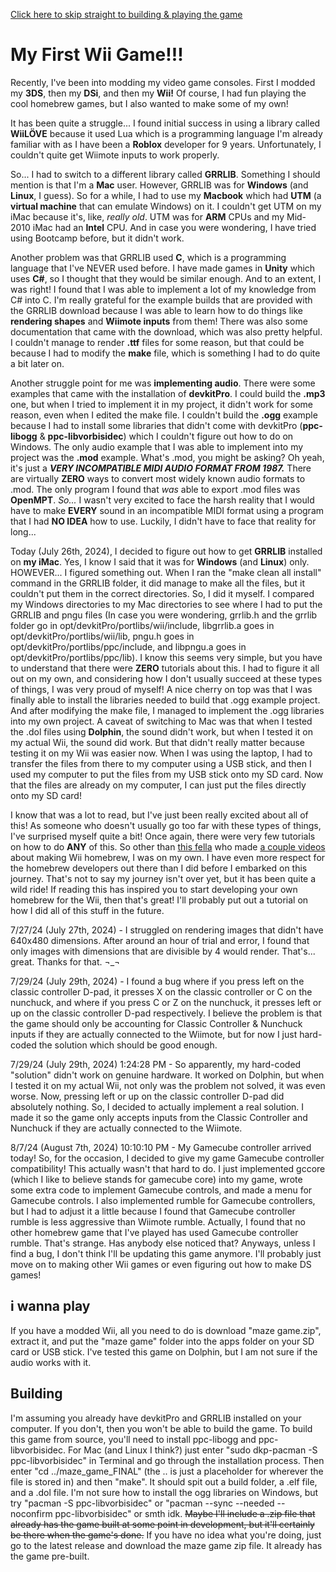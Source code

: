 [Click here to skip straight to building & playing the game](https://github.com/diamond-epic/my-first-wii-game?tab=readme-ov-file#i-wanna-play)

# My First Wii Game!!!
Recently, I've been into modding my video game consoles. First I modded my **3DS**, then my **DSi**, and then my **Wii!** Of course, I had fun playing the cool homebrew games, but I also wanted to make some of my own!

It has been quite a struggle... I found initial success in using a library called **WiiLÖVE** because it used Lua which is a programming language I'm already familiar with as I have been a **Roblox** developer for 9 years. Unfortunately, I couldn't quite get Wiimote inputs to work properly.

So... I had to switch to a different library called **GRRLIB**. Something I should mention is that I'm a **Mac** user. However, GRRLIB was for **Windows** (and **Linux**, I guess). So for a while, I had to use my **Macbook** which had **UTM** (a **virtual machine** that can emulate Windows) on it. I couldn't get UTM on my iMac because it's, like, _really old_. UTM was for **ARM** CPUs and my Mid-2010 iMac had an **Intel** CPU. And in case you were wondering, I have tried using Bootcamp before, but it didn't work.

Another problem was that GRRLIB used **C**, which is a programming language that I've NEVER used before. I have made games in **Unity** which uses **C#**, so I thought that they would be similar enough. And to an extent, I was right! I found that I was able to implement a lot of my knowledge from C# into C. I'm really grateful for the example builds that are provided with the GRRLIB download because I was able to learn how to do things like **rendering shapes** and **Wiimote inputs** from them! There was also some documentation that came with the download, which was also pretty helpful. I couldn't manage to render **.ttf** files for some reason, but that could be because I had to modify the **make** file, which is something I had to do quite a bit later on.

Another struggle point for me was **implementing audio**. There were some examples that came with the installation of **devkitPro**. I could build the **.mp3** one, but when I tried to implement it in my project, it didn't work for some reason, even when I edited the make file. I couldn't build the **.ogg** example because I had to install some libraries that didn't come with devkitPro (**ppc-libogg** & **ppc-libvorbisidec**) which I couldn't figure out how to do on Windows. The only audio example that I was able to implement into my project was the **.mod** example. What's .mod, you might be asking? Oh yeah, it's just a ***VERY INCOMPATIBLE MIDI AUDIO FORMAT FROM 1987.*** There are virtually **ZERO** ways to convert most widely known audio formats to .mod. The only program I found that *was* able to export .mod files was **OpenMPT**. _So..._ I wasn't very excited to face the harsh reality that I would have to make **EVERY** sound in an incompatible MIDI format using a program that I had **NO IDEA** how to use. Luckily, I didn't have to face that reality for long...

Today (July 26th, 2024), I decided to figure out how to get **GRRLIB** installed on **my iMac**. Yes, I know I said that it was for **Windows** (and **Linux**) only. HOWEVER... I figured something out. When I ran the "make clean all install" command in the GRRLIB folder, it did manage to make all the files, but it couldn't put them in the correct directories. So, I did it myself. I compared my Windows directories to my Mac directories to see where I had to put the GRRLIB and pngu files (In case you were wondering, grrlib.h and the grrlib folder go in opt/devkitPro/portlibs/wii/include, libgrrlib.a goes in opt/devkitPro/portlibs/wii/lib, pngu.h goes in opt/devkitPro/portlibs/ppc/include, and libpngu.a goes in opt/devkitPro/portlibs/ppc/lib). I know this seems very simple, but you have to understand that there were **ZERO** tutorials about this. I had to figure it all out on my own, and considering how I don't usually succeed at these types of things, I was very proud of myself! A nice cherry on top was that I was finally able to install the libraries needed to build that .ogg example project. And after modifying the make file, I managed to implement the .ogg libraries into my own project. A caveat of switching to Mac was that when I tested the .dol files using **Dolphin**, the sound didn't work, but when I tested it on my actual Wii, the sound did work. But that didn't really matter because testing it on my Wii was easier now. When I was using the laptop, I had to transfer the files from there to my computer using a USB stick, and then I used my computer to put the files from my USB stick onto my SD card. Now that the files are already on my computer, I can just put the files directly onto my SD card!

I know that was a lot to read, but I've just been really excited about all of this! As someone who doesn't usually go too far with these types of things, I've surprised myself quite a bit! Once again, there were very few tutorials on how to do **ANY** of this. So other than [this fella](https://www.youtube.com/@BackSoon...) who made [a couple videos](https://www.youtube.com/watch?v=noxGGdxHbDY&list=PL_CdIPK7HDFVtPA4cjuTMBzyi33rOrqPP) about making Wii homebrew, I was on my own. I have even more respect for the homebrew developers out there than I did before I embarked on this journey. That's not to say my journey isn't over yet, but it has been quite a wild ride! If reading this has inspired you to start developing your own homebrew for the Wii, then that's great! I'll probably put out a tutorial on how I did all of this stuff in the future.

7/27/24 (July 27th, 2024) - I struggled on rendering images that didn't have 640x480 dimensions. After around an hour of trial and error, I found that only images with dimensions that are divisible by 4 would render. That's... great. Thanks for that. ¬_¬

7/29/24 (July 29th, 2024) - I found a bug where if you press left on the classic controller D-pad, it presses X on the classic controller or C on the nunchuck, and where if you press C or Z on the nunchuck, it presses left or up on the classic controller D-pad respectively. I believe the problem is that the game should only be accounting for Classic Controller & Nunchuck inputs if they are actually connected to the Wiimote, but for now I just hard-coded the solution which should be good enough.

7/29/24 (July 29th, 2024) 1:24:28 PM - So apparently, my hard-coded "solution" didn't work on genuine hardware. It worked on Dolphin, but when I tested it on my actual Wii, not only was the problem not solved, it was even worse. Now, pressing left or up on the classic controller D-pad did absolutely nothing. So, I decided to actually implement a real solution. I made it so the game only accepts inputs from the Classic Controller and Nunchuck if they are actually connected to the Wiimote.

8/7/24 (August 7th, 2024) 10:10:10 PM - My Gamecube controller arrived today! So, for the occasion, I decided to give my game Gamecube controller compatibility! This actually wasn't that hard to do. I just implemented gccore (which I like to believe stands for gamecube core) into my game, wrote some extra code to implement Gamecube controls, and made a menu for Gamecube controls. I also implemented rumble for Gamecube controllers, but I had to adjust it a little because I found that Gamecube controller rumble is less aggressive than Wiimote rumble. Actually, I found that no other homebrew game that I've played has used Gamecube controller rumble. That's strange. Has anybody else noticed that? Anyways, unless I find a bug, I don't think I'll be updating this game anymore. I'll probably just move on to making other Wii games or even figuring out how to make DS games!

## i wanna play
If you have a modded Wii, all you need to do is download "maze game.zip", extract it, and put the "maze game" folder into the apps folder on your SD card or USB stick. I've tested this game on Dolphin, but I am not sure if the audio works with it.

## Building
I'm assuming you already have devkitPro and GRRLIB installed on your computer. If you don't, then you won't be able to build the game. To build this game from source, you'll need to install ppc-libogg and ppc-libvorbisidec. For Mac (and Linux I think?) just enter "sudo dkp-pacman -S ppc-libvorbisidec" in Terminal and go through the installation process. Then enter "cd ../maze_game_FINAL" (the .. is just a placeholder for wherever the file is stored in) and then "make". It should spit out a build folder, a .elf file, and a .dol file. I'm not sure how to install the ogg libraries on Windows, but try "pacman -S ppc-libvorbisidec" or "pacman --sync --needed --noconfirm ppc-libvorbisidec" or smth idk. ~~Maybe I'll include a .zip file that already has the game built at some point in development, but it'll certainly be there when the game's done.~~ If you have no idea what you're doing, just go to the latest release and download the maze game zip file. It already has the game pre-built.
